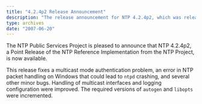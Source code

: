 ```yaml
---
title: "4.2.4p2 Release Announcement"
description: "The release announcement for NTP 4.2.4p2, which was released on June 20, 2007."
type: archives
date: "2007-06-20"
---
```


The NTP Public Services Project is pleased to announce that NTP 4.2.4p2, a Point Release of the NTP Reference Implementation from the NTP Project, is now available.

This release fixes a multicast mode authentication problem, an error in NTP packet handling on Windows that could lead to `ntpd` crashing, and several other minor bugs. Handling of multicast interfaces and logging configuration were improved. The required versions of `autogen` and `libopts` were incremented.